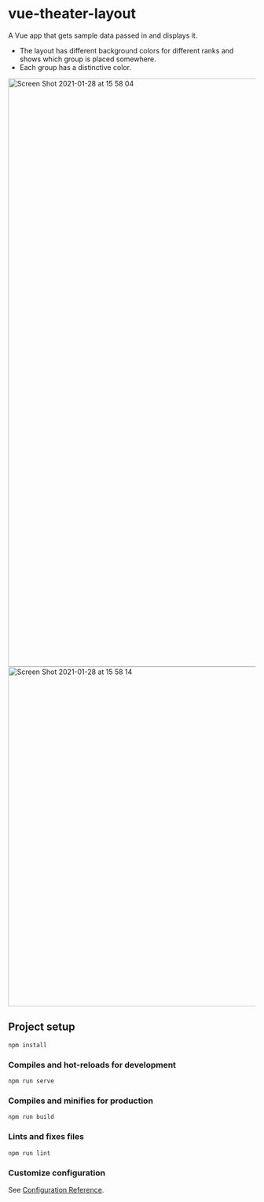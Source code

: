 # vue-theater-layout

A Vue app that gets sample data passed in and displays it. 

- The layout has different background colors for different ranks and shows which group is placed somewhere. 
- Each group has a distinctive color.

<img width="1198" alt="Screen Shot 2021-01-28 at 15 58 04" src="https://user-images.githubusercontent.com/64054997/106156697-289db900-6182-11eb-971a-bd1f17f746e1.png">

<img width="692" alt="Screen Shot 2021-01-28 at 15 58 14" src="https://user-images.githubusercontent.com/64054997/106156725-32272100-6182-11eb-8306-f7caca7031c8.png">



## Project setup
```
npm install
```

### Compiles and hot-reloads for development
```
npm run serve
```

### Compiles and minifies for production
```
npm run build
```

### Lints and fixes files
```
npm run lint
```

### Customize configuration
See [Configuration Reference](https://cli.vuejs.org/config/).
